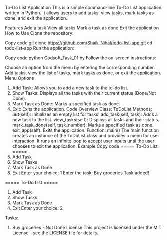 To-Do List Application
This is a simple command-line To-Do List application written in Python. It allows users to add tasks, view tasks, mark tasks as done, and exit the application.

Features
Add a task
View all tasks
Mark a task as done
Exit the application
How to Use
Clone the repository:

Copy code
git clone https://github.com/Shaik-Nihal/todo-list-app.git
cd todo-list-app
Run the application:

Copy code
python Codsoft_Task_01.py
Follow the on-screen instructions:

Choose an option from the menu by entering the corresponding number.
Add tasks, view the list of tasks, mark tasks as done, or exit the application.
Menu Options
1. Add Task: Allows you to add a new task to the to-do list.
2. Show Tasks: Displays all the tasks with their current status (Done/Not Done).
3. Mark Task as Done: Marks a specified task as done.
4. Exit: Exits the application.
Code Overview
Class: ToDoList
Methods:
__init__(self): Initializes an empty list for tasks.
add_task(self, task): Adds a new task to the list.
view_tasks(self): Displays all tasks and their status.
mark_task_done(self, task_number): Marks a specified task as done.
exit_app(self): Exits the application.
Function: main()
The main function creates an instance of the ToDoList class and provides a menu for user interaction. It runs an infinite loop to accept user inputs until the user chooses to exit the application.
Example
Copy code
===== To-Do List =====
1. Add Task
2. Show Tasks
3. Mark Task as Done
4. Exit
Enter your choice: 1
Enter the task: Buy groceries
Task added!

===== To-Do List =====
1. Add Task
2. Show Tasks
3. Mark Task as Done
4. Exit
Enter your choice: 2

Tasks:
1. Buy groceries - Not Done
License
This project is licensed under the MIT License - see the LICENSE file for details.
